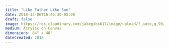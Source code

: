 ```yaml
---
title: "Like Father Like Son"
date: 2018-12-06T16:46:30-05:00
draft: false
image: https://res.cloudinary.com/jakegibs617/image/upload/f_auto,q_99/v1545963072/like-father-like-son.jpg
medium: Acrylic on Canvas
dimensions: 84" x 48"
dateCreated: 2018
---
```


